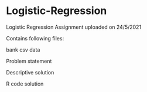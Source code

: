 # Logistic-Regression

Logistic Regression Assignment uploaded on 24/5/2021

Contains following files:

bank csv data

Problem statement

Descriptive solution

R code solution
